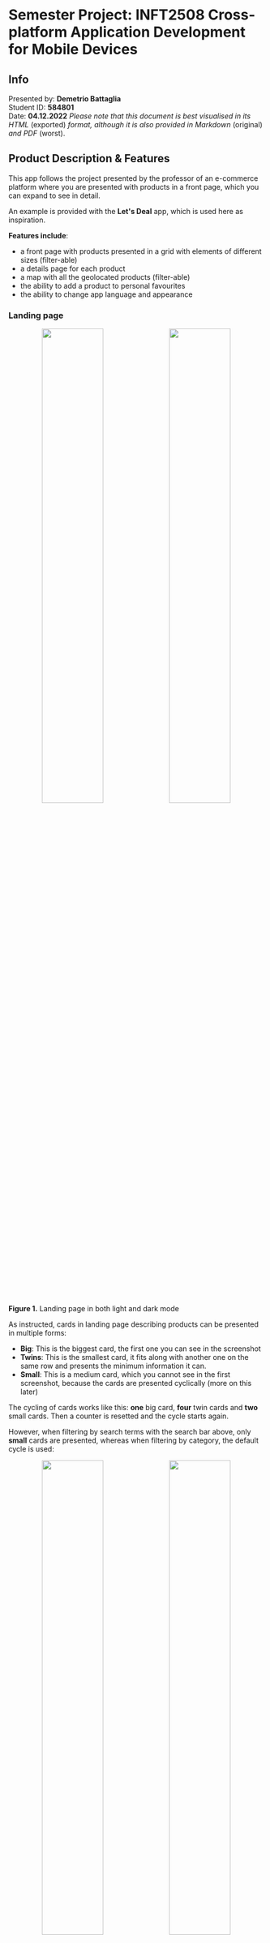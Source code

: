 # Semester Project: INFT2508 Cross-platform Application Development for Mobile Devices
## Info
Presented by: **Demetrio Battaglia**\
Student ID: **584801**\
Date: **04.12.2022**
*Please note that this document is best visualised in its HTML* (exported) *format, although it is also provided in Markdown* (original) *and PDF* (worst).

## Product Description & Features
This app follows the project presented by the professor of an e-commerce platform where you are presented with products in a front page, which you can expand to see in detail.

An example is provided with the **Let's Deal** app, which is used here as inspiration.

**Features include**:

* a front page with products presented in a grid with elements of different sizes (filter-able)
* a details page for each product
* a map with all the geolocated products (filter-able)
* the ability to add a product to personal favourites
* the ability to change app language and appearance

### Landing page

<p align="center">
  <img src="framed_screenshots/LandingPage-Light.png" width="49%" />
  <img src="framed_screenshots/LandingPage-Dark.png" width="49%" />

  **Figure 1.** Landing page in both light and dark mode
</p>

As instructed, cards in landing page describing products can be presented in multiple forms:
 
 * **Big**: This is the biggest card, the first one you can see in the screenshot
 * **Twins**: This is the smallest card, it fits along with another one on the same row and presents the minimum information it can.
 * **Small**: This is a medium card, which you cannot see in the first screenshot, because the cards are presented cyclically (more on this later)

The cycling of cards works like this: **one** big card, **four** twin cards and **two** small cards. Then a counter is resetted and the cycle starts again.

However, when filtering by search terms with the search bar above, only **small** cards are presented, whereas when filtering by category, the default cycle is used:

<p align="center">
  <img src="framed_screenshots/SearchExample-Superdeal-Light.png" width="49%" />
  <img src="framed_screenshots/SearchExample-CategoryWellbeing-Light.png" width="49%" />

  **Figure 2.** (a) Search by words. (b) Filter by category
</p>

#### Filtering by category
When pressing the hamburger button, a new view is presented with a list of categories to choose from. Multiple choice is allowed, in **figure 2a** all categories are selected, in **figure 2b** only **Wellbeing** is selected. The corresponding selections are shown in **figure 3**.

<p align="center">
  <img src="framed_screenshots/ChooseCategory-All-Light.png" width="49%" />
  <img src="framed_screenshots/ChooseCategory-Wellbeing-Light.png" width="49%" />

  **Figure 3.** (a) All categories visible. (b) Filter by *Wellbeing*.
</p>

Selecting no categories is also possible, and it's the same as selecting all of them, or rather "not filtering by category".

**Please note** that we can add any number of categories by simply mentioning them in the products objects and localising them in the locale files (e.g. `home.categories.food`). Here, for simplicity, we only have two.

### Map view
This was an optional feature, but a rather interesting one, especially for the use of markers in the map. Furthermore, this feature allows one to understand what's behind **permissions** (geolocation) and the difference between using **MapKit** and **Google Maps** (an API key is needed for GMaps).

An example of a selected product in the map is provided below, in both light and dark mode.

<p align="center">
  <img src="framed_screenshots/MapPage-Light.png" width="49%" />
  <img src="framed_screenshots/MapPage-Dark.png" width="49%" />

  **Figure 4.** Map view of all the products in the database
</p>

Pressing on the callout of a marker will lead to the product page, described in the next section.

Filtering by words or category works on here too.

### Product details
One of the major features requested for this app is to show products in detail in a page dedicated to each one of them. Below are two screenshots of the details of a product, for light and dark mode.

<p align="center">
  <img src="framed_screenshots/ProductDetails-Light.png" width="49%" />
  <img src="framed_screenshots/ProductDetails-Dark.png" width="49%" />

  **Figure 5.** Product details with long description, price, contact information, location (pressing on **Map** will focus the product on the map) and the option to buy.
</p>

Pressing on the telephone or website buttons will respectively initiate a call or open the system browser to the linked website.

Pressing the **Buy** button will do something different based on the app settings and system capabilities: on iOS, Touch ID and Face ID offer a reliable way of protecting data, but are mutually exclusive. If the device supports it, one can choose to "protect" purchases with either of those biometrics in the settings, like shown in **figure 6**.

<p align="center">
  <img src="framed_screenshots/BuyAuth-Light.png" width="19%" />
  <img src="framed_screenshots/BuyAuth-Fail-Light.png" width="19%" />
  <img src="framed_screenshots/BuyAuth-Success-Light.png" width="19%" />
  <img src="framed_screenshots/ChooseAuth-None-Light.png" width="19%" />
  <img src="framed_screenshots/ChooseAuth-Invalid-Light.png" width="19%" />

  **Figure 6.** From left to right, Face ID request, Face ID fail, Face ID success, Settings selection (None / Touch ID / Face ID), Settings selection failed (unsupported technology selected).
</p>

### My Favourites
One of the core features is also to be able to mark products as **favourites**. Doing so will add them to a view called "My Favourites". In each product card you can see an heart overlaying the product image, pressing it will add it to favourites.

<p align="center">
  <img src="framed_screenshots/MyFavourites-Light.png" width="49%" />
  <img src="framed_screenshots/MyFavourites-Dark.png" width="49%" />

  **Figure 7.** My Favourites page (localised in Norwegian Bokmål)
</p>

Pressing each card (here presented always as **small** type) will open the product details page just described.

### Settings
Finally, the settings view will allow us to set **Light / Dark Mode**, **Language**, and **Authentication** method for purchases (described in **Product details** section).

<p align="center">
  <img src="framed_screenshots/Settings-Light.png" width="19%" />
  <img src="framed_screenshots/Settings-Dark.png" width="19%" />
  <img src="framed_screenshots/ChooseLanguage-Dark.png" width="19%" />
  <img src="framed_screenshots/ChooseLanguage-Italian-Light.png" width="19%" />
  <img src="framed_screenshots/Settings-Italian-Dark.png" width="19%" />

  **Figure 8.** From left to right: Norwegian Light Mode Settings; Norwegian Dark Mode Settings; Norwegian Language Selection (Dark); Italian Language Selection (Light); Italian Dark Mode Settings. 
</p>

## Design decisions and main components
```
.
├── components/
│   ├── FilterBar.js
│   ├── ProductCard.js
│   ├── Tag.js
│   └── Title.js
├── data/
│   ├── public/img/
│   └── db.json
├── localisation/
│   ├── en-GB.json
│   ├── it-IT.json
│   ├── localisation.js
│   └── nb-NO.json
├── views/
│   ├── Home.js
│   ├── MapView.js
│   ├── MyFavourites.js
│   ├── ProductDetails.js
│   ├── Settings.js
│   └── SettingsDetailed.js
├── App.js
├── AppState.js
├── Globals.js
├── index.js
└── palette.js
```

The code can be divided in **General Components**, **Views** and **Views Sub-Components**.

The **General Components** are located in the `components/`: those are the components that are mostly re-used in multiple different views or components (e.g. `Title` is used in `Settings` and `MyFavourites`, `Tag` is used in `ProductCard` and `ProductDetails`).

The **Views** are components that are used as different pages in the app:

  * **Home**: Here we have a stack navigator with three sub-views
    * **Landing page**
    * **ProductDetails**: shows when a card is clicked
    * **CategorySeection**: shows when clicking on the hamburger to filter by category
  * **MapView**: Stack navigator with two sub-views
    * **MapPage**: the map itself
    * **ProductDetails**: shows when a callout is clicked
  * **MyFavourites**: Stack navigator with two sub-views
    * **Favourites list**
    * **ProductDetails**: shows when a product is clicked
  * **Settings**: a stack view with three sub-views
    * **Settings list**
    * **Language selection**
    * **Authentication selection**

The **Views Sub-Components** are components that are made re-usable and sometimes exported when they are mostly or exclusively used within the view itself (e.g. `ImageGallery` in `ProductDetails`).

These sub-components have been made not to pollute too much the main reusable components, that mostly constitute important parts of the app.

Additionally, I have made use of `createContext` to create a global state within the app that stores the current settings and allows us to update the app appearance and language without closing and reloading the app.

As for what concerns UI Design, I've taken mostly inspiration from the Let's Deal app layout, and adapted it to the project requisites.

I have used cards instead of a simple grid of products because it helps picturing what the assignment asks for: different sizes.

The colour palette is mostly taken from Let's Deal.

## Launching the app
### Data server
The app requires a server to be running, so you'll have to start it with:

```bash
npm run mockapi
```

This will start a json-server on all interfaces (**0.0.0.0**) instead of **localhost**, because the Android Emulator will contact **10.0.2.2** to access the host machine. Whereas iOS Simulator will contact **localhost** because it shares the same virtual network as the host machine. This behaviour is accounted for in `Globals.js`. Default port is **3000**.

The server is already set up with some data about products and favourites. It also contains some images for the products taken from the Let's Deal website.

These images are property of the respective companies that ran the ads on the website.

### Metro bundler
```bash
npm start
```

### iOS
```bash
npm run ios
```

### Android
```bash
npm run android
```

Or, if you have multiple JDK in your system, you can use

```bash
npm run android-jdk11
```

As the AVD requires Java 11.

**Please note** that Android will require a Google Maps API key in the app configuration before running. You can edit the API key in `android/app/src/main/AndroidManifest.xml` at the line that looks like this:

```xml
<meta-data
    android:name="com.google.android.geo.API_KEY"
    android:value="[ API KEY HERE ]" />
```

**Please also note** that iOS does not require an API key for MapKit.